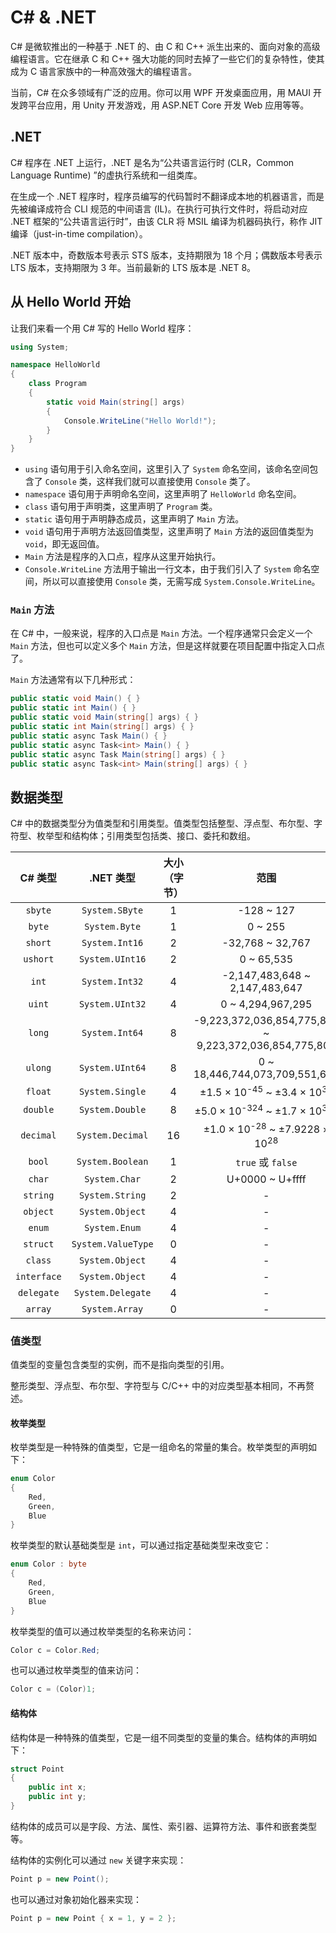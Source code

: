 # C\# & .NET

C# 是微软推出的一种基于 .NET 的、由 C 和 C++ 派生出来的、面向对象的高级编程语言。它在继承 C 和 C++ 强大功能的同时去掉了一些它们的复杂特性，使其成为 C 语言家族中的一种高效强大的编程语言。

当前，C# 在众多领域有广泛的应用。你可以用 WPF 开发桌面应用，用 MAUI 开发跨平台应用，用 Unity 开发游戏，用 ASP.NET Core 开发 Web 应用等等。

## .NET

C# 程序在 .NET 上运行，.NET 是名为“公共语言运行时 (CLR，Common Language Runtime) ”的虚执行系统和一组类库。

在生成一个 .NET 程序时，程序员编写的代码暂时不翻译成本地的机器语言，而是先被编译成符合 CLI 规范的中间语言 (IL)。在执行可执行文件时，将启动对应 .NET 框架的“公共语言运行时”，由该 CLR 将 MSIL 编译为机器码执行，称作 JIT 编译（just-in-time compilation）。

.NET 版本中，奇数版本号表示 STS 版本，支持期限为 18 个月；偶数版本号表示 LTS 版本，支持期限为 3 年。当前最新的 LTS 版本是 .NET 8。

## 从 Hello World 开始

让我们来看一个用 C# 写的 Hello World 程序：

```csharp
using System;

namespace HelloWorld
{
    class Program
    {
        static void Main(string[] args)
        {
            Console.WriteLine("Hello World!");
        }
    }
}
```

- `using` 语句用于引入命名空间，这里引入了 `System` 命名空间，该命名空间包含了 `Console` 类，这样我们就可以直接使用 `Console` 类了。
- `namespace` 语句用于声明命名空间，这里声明了 `HelloWorld` 命名空间。
- `class` 语句用于声明类，这里声明了 `Program` 类。
- `static` 语句用于声明静态成员，这里声明了 `Main` 方法。
- `void` 语句用于声明方法返回值类型，这里声明了 `Main` 方法的返回值类型为 `void`，即无返回值。
- `Main` 方法是程序的入口点，程序从这里开始执行。
- `Console.WriteLine` 方法用于输出一行文本，由于我们引入了 `System` 命名空间，所以可以直接使用 `Console` 类，无需写成 `System.Console.WriteLine`。

### `Main` 方法

在 C# 中，一般来说，程序的入口点是 `Main` 方法。一个程序通常只会定义一个 `Main` 方法，但也可以定义多个 `Main` 方法，但是这样就要在项目配置中指定入口点了。

`Main` 方法通常有以下几种形式：

```csharp
public static void Main() { }
public static int Main() { }
public static void Main(string[] args) { }
public static int Main(string[] args) { }
public static async Task Main() { }
public static async Task<int> Main() { }
public static async Task Main(string[] args) { }
public static async Task<int> Main(string[] args) { }
```

## 数据类型

C# 中的数据类型分为值类型和引用类型。值类型包括整型、浮点型、布尔型、字符型、枚举型和结构体；引用类型包括类、接口、委托和数组。

|   C# 类型   |     .NET 类型      | 大小（字节） |                          范围                          |
| :---------: | :----------------: | :----------: | :----------------------------------------------------: |
|   `sbyte`   |   `System.SByte`   |      1       |                       -128 ~ 127                       |
|   `byte`    |   `System.Byte`    |      1       |                        0 ~ 255                         |
|   `short`   |   `System.Int16`   |      2       |                    -32,768 ~ 32,767                    |
|  `ushort`   |  `System.UInt16`   |      2       |                       0 ~ 65,535                       |
|    `int`    |   `System.Int32`   |      4       |             -2,147,483,648 ~ 2,147,483,647             |
|   `uint`    |  `System.UInt32`   |      4       |                   0 ~ 4,294,967,295                    |
|   `long`    |   `System.Int64`   |      8       | -9,223,372,036,854,775,808 ~ 9,223,372,036,854,775,807 |
|   `ulong`   |  `System.UInt64`   |      8       |             0 ~ 18,446,744,073,709,551,615             |
|   `float`   |  `System.Single`   |      4       |    ±1.5 × 10<sup>-45</sup> ~ ±3.4 × 10<sup>38</sup>    |
|  `double`   |  `System.Double`   |      8       |   ±5.0 × 10<sup>-324</sup> ~ ±1.7 × 10<sup>308</sup>   |
|  `decimal`  |  `System.Decimal`  |      16      |  ±1.0 × 10<sup>-28</sup> ~ ±7.9228 × 10<sup>28</sup>   |
|   `bool`    |  `System.Boolean`  |      1       |                   `true` 或 `false`                    |
|   `char`    |   `System.Char`    |      2       |                    U+0000 ~ U+ffff                     |
|  `string`   |  `System.String`   |      2       |                           -                            |
|  `object`   |  `System.Object`   |      4       |                           -                            |
|   `enum`    |   `System.Enum`    |      4       |                           -                            |
|  `struct`   | `System.ValueType` |      0       |                           -                            |
|   `class`   |  `System.Object`   |      4       |                           -                            |
| `interface` |  `System.Object`   |      4       |                           -                            |
| `delegate`  | `System.Delegate`  |      4       |                           -                            |
|   `array`   |   `System.Array`   |      0       |                           -                            |

### 值类型

值类型的变量包含类型的实例，而不是指向类型的引用。

整形类型、浮点型、布尔型、字符型与 C/C++ 中的对应类型基本相同，不再赘述。

#### 枚举类型

枚举类型是一种特殊的值类型，它是一组命名的常量的集合。枚举类型的声明如下：

```csharp
enum Color
{
    Red,
    Green,
    Blue
}
```

枚举类型的默认基础类型是 `int`，可以通过指定基础类型来改变它：

```csharp
enum Color : byte
{
    Red,
    Green,
    Blue
}
```

枚举类型的值可以通过枚举类型的名称来访问：

```csharp
Color c = Color.Red;
```

也可以通过枚举类型的值来访问：

```csharp
Color c = (Color)1;
```

#### 结构体

结构体是一种特殊的值类型，它是一组不同类型的变量的集合。结构体的声明如下：

```csharp
struct Point
{
    public int x;
    public int y;
}
```

结构体的成员可以是字段、方法、属性、索引器、运算符方法、事件和嵌套类型等。

结构体的实例化可以通过 `new` 关键字来实现：

```csharp
Point p = new Point();
```

也可以通过对象初始化器来实现：

```csharp
Point p = new Point { x = 1, y = 2 };
```
